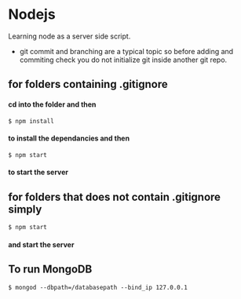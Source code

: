 # Nodejs
Learning node as a server side script.


* git commit and branching are a typical topic so before adding and commiting check you do not initialize git inside another git repo.

## for folders containing .gitignore

#### cd into the folder and then
```
$ npm install
```
#### to install the dependancies and then 
```
$ npm start
```
#### to start the server

## for folders that does not contain .gitignore simply

```
$ npm start
```
#### and start the server

## To run MongoDB 
```
$ mongod --dbpath=/databasepath --bind_ip 127.0.0.1
```
